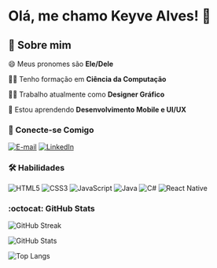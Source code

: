 # Olá, me chamo Keyve Alves! 👋

## 🚀 Sobre mim

😄 Meus pronomes são **Ele/Dele**

👨‍🎓 Tenho formação em **Ciência da Computação**

👩‍💻 Trabalho atualmente como **Designer Gráfico**

🧠 Estou aprendendo **Desenvolvimento Mobile e UI/UX**

### 🔗 Conecte-se Comigo

[![E-mail](https://img.shields.io/badge/-Email-000?style=for-the-badge&logo=gmail&logoColor=BDF7B7)](mailto:alveskeyve@gmail.com)
[![LinkedIn](https://img.shields.io/badge/-LinkedIn-000?style=for-the-badge&logo=linkedin&logoColor=BDF7B7)](https://www.linkedin.com/in/keyve-alves/)

### 🛠️ Habilidades

![HTML5](https://img.shields.io/badge/HTML5-000?style=for-the-badge&logo=html5&logoColor=BDF7B7)
![CSS3](https://img.shields.io/badge/CSS3-000?style=for-the-badge&logo=css3&logoColor=BDF7B7)
![JavaScript](https://img.shields.io/badge/JavaScript-000?style=for-the-badge&logo=javascript&logoColor=BDF7B7)
![Java](https://img.shields.io/badge/Java-000?style=for-the-badge&logo=java&logoColor=BDF7B7)
![C#](https://img.shields.io/badge/C%23-000?style=for-the-badge&logo=c-sharp&logoColor=BDF7B7)
![React Native](https://img.shields.io/badge/React_Native-000?style=for-the-badge&logo=React&logoColor=BDF7B7)


### :octocat: GitHub Stats

![GitHub Streak](https://streak-stats.demolab.com?user=kkalves&theme=transparent&border_radius=15&locale=pt_BR&border=BDF7B7&ring=BDF7B7&fire=EB5454&currStreakNum=EB5454&sideNums=BDF7B7&sideLabels=FFF&currStreakLabel=BDF7B7&dates=F8F4A6&stroke=BDF7B7)

![GitHub Stats](https://github-readme-stats.vercel.app/api?username=kkalves&theme=transparent&border_radius=15&locale=pt-BR&border_color=BDF7B7&show_icons=true&icon_color=BDF7B7&ring_color=BDF7B7&text_color=FFF&count_private=true&include_all_commits=true&hide_title=true&hide=prs,issues)

![Top Langs](https://github-readme-stats-git-masterrstaa-rickstaa.vercel.app/api/top-langs/?username=kkalves&theme=transparent&border_radius=15&locale=pt-BR&layout=donut-vertical&border_color=BDF7B7&title_color=BDF7B7&text_color=FFF)
